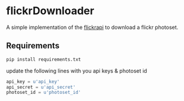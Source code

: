 # flickrDownloader

A simple implementation of the [flickrapi](https://github.com/sybrenstuvel/flickrapi) to download a flickr photoset.

## Requirements

```sh
pip install requirements.txt
```

update the following lines with you api keys & photoset id

```python
api_key = u'api_key'
api_secret = u'api_secret'
photoset_id = u'photoset_id'
```